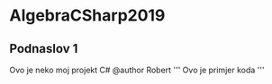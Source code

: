 # AlgebraCSharp2019
## Podnaslov 1
Ovo je neko moj projekt C#
@author Robert
'''
Ovo je primjer koda
'''
